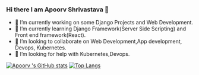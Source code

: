 ### Hi there I am Apoorv Shrivastava 👋

<!--
**apoorv-x12/apoorv-x12** is a ✨ _special_ ✨ repository because its `README.md` (this file) appears on your GitHub profile.

Here are some ideas to get you started:
- 📫 How to reach me: ...
- 😄 Pronouns: ...
- ⚡ Fun fact: ...
- 💬 Ask me about WebDev. 

-->
- 🔭 I’m currently working on some Django Projects and Web Development.
- 🌱 I’m currently learning Django Framework(Server Side Scripting) and Front end framework(React).
- 👯 I’m looking to collaborate on Web Development,App development, Devops, Kubernetes.
- 🤔 I’m looking for help with Kubernetes,Devops.


[![Apoorv 's GitHub stats](https://github-readme-stats.vercel.app/api?username=apoorv-x12&theme=merco)](https://github.com/anuraghazra/github-readme-stats)
[![Top Langs](https://github-readme-stats.vercel.app/api/top-langs/?username=apoorv-x12&layout=compact)](https://github.com/anuraghazra/github-readme-stats)
